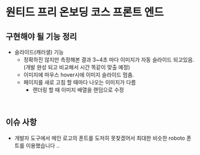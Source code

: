 # 원티드 프리 온보딩 코스 프론트 엔드

## 구현해야 될 기능 정리

- 슬라이드(캐러샐) 기능
  - 정확하진 않지만 측정해본 결과 3~4초 마다 이미지가 자동 슬라이드 되고있음. (개발 완성 되고 비교해서 시간 똑같이 맞출 예정)
  - 이미지에 마우스 hover시에 이미지 슬라이드 멈춤.
  - 페이지를 새로 고침 할 때마다 나오는 이미지가 다름
    - 랜더링 할 때 이미지 배열을 랜덤으로 수정

<br />

## 이슈 사항

- 개발자 도구에서 메인 로고의 폰트를 도저히 못찾겠어서 최대한 비슷한 roboto 폰트를 이용했습니다 ..
